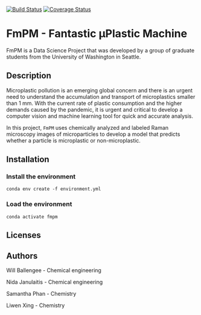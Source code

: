 [![Build Status](https://travis-ci.com/Fantastic-Microplastic-Machine/FmPM.svg?branch=main)](https://travis-ci.com/github/Fantastic-Microplastic-Machine/FmPM)
[![Coverage Status](https://coveralls.io/repos/github/Fantastic-Microplastic-Machine/FmPM/badge.svg?branch=main)](https://coveralls.io/github/Fantastic-Microplastic-Machine/FmPM?branch=main)

# FmPM - Fantastic μPlastic Machine
FmPM is a Data Science Project that was developed by a group of graduate students from the University of Washington in Seattle.

## Description
Microplastic pollution is an emerging global concern and there is an urgent need to understand the accumulation and transport of microplastics smaller than 1 mm. With the current rate of plastic consumption and the higher demands caused by the pandemic, it is urgent and critical to develop a computer vision and machine learning tool for quick and accurate analysis. 

In this project, `FmPM` uses chemically analyzed and labeled Raman microscopy images of microparticles to develop a model that predicts whether a particle is microplastic or non-microplastic. 


## Installation
### Install the environment

```
conda env create -f environment.yml
```
### Load the environment
```
conda activate fmpm
```

## Licenses 


## Authors
Will Ballengee - Chemical engineering

Nida Janulaitis - Chemical engineering 

Samantha Phan - Chemistry

Liwen Xing - Chemistry
